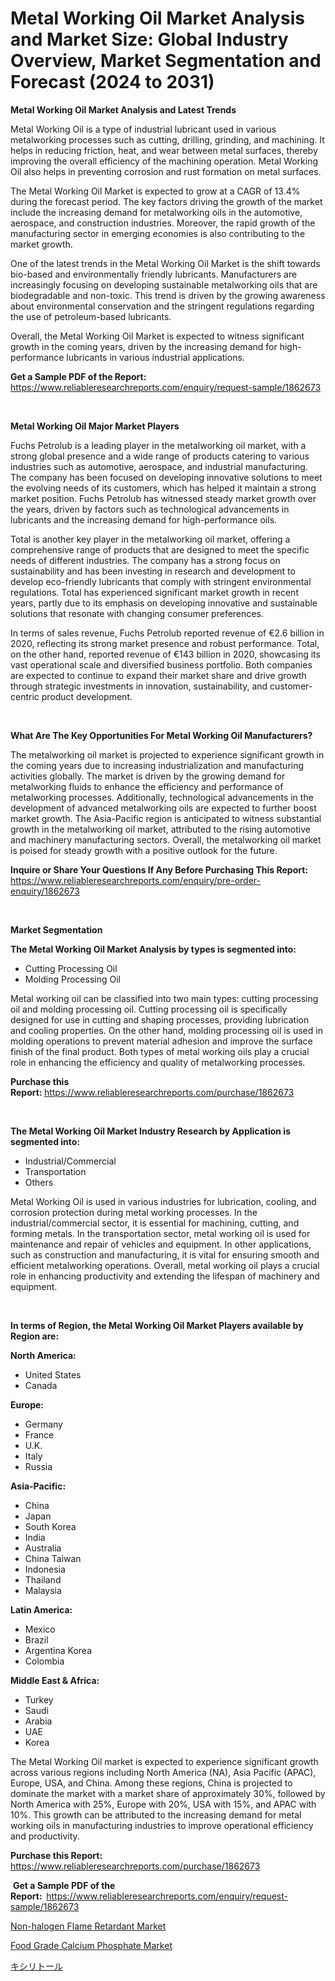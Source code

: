<p><h1>Metal Working Oil Market Analysis and Market Size: Global Industry Overview, Market Segmentation and Forecast (2024 to 2031)</h1></p><p><strong>Metal Working Oil Market Analysis and Latest Trends</strong></p>
<p><p>Metal Working Oil is a type of industrial lubricant used in various metalworking processes such as cutting, drilling, grinding, and machining. It helps in reducing friction, heat, and wear between metal surfaces, thereby improving the overall efficiency of the machining operation. Metal Working Oil also helps in preventing corrosion and rust formation on metal surfaces.</p><p>The Metal Working Oil Market is expected to grow at a CAGR of 13.4% during the forecast period. The key factors driving the growth of the market include the increasing demand for metalworking oils in the automotive, aerospace, and construction industries. Moreover, the rapid growth of the manufacturing sector in emerging economies is also contributing to the market growth.</p><p>One of the latest trends in the Metal Working Oil Market is the shift towards bio-based and environmentally friendly lubricants. Manufacturers are increasingly focusing on developing sustainable metalworking oils that are biodegradable and non-toxic. This trend is driven by the growing awareness about environmental conservation and the stringent regulations regarding the use of petroleum-based lubricants.</p><p>Overall, the Metal Working Oil Market is expected to witness significant growth in the coming years, driven by the increasing demand for high-performance lubricants in various industrial applications.</p></p>
<p><strong>Get a Sample PDF of the Report:&nbsp;</strong> <a href="https://www.reliableresearchreports.com/enquiry/request-sample/1862673">https://www.reliableresearchreports.com/enquiry/request-sample/1862673</a></p>
<p>&nbsp;</p>
<p><strong>Metal Working Oil Major Market Players</strong></p>
<p><p>Fuchs Petrolub is a leading player in the metalworking oil market, with a strong global presence and a wide range of products catering to various industries such as automotive, aerospace, and industrial manufacturing. The company has been focused on developing innovative solutions to meet the evolving needs of its customers, which has helped it maintain a strong market position. Fuchs Petrolub has witnessed steady market growth over the years, driven by factors such as technological advancements in lubricants and the increasing demand for high-performance oils.</p><p>Total is another key player in the metalworking oil market, offering a comprehensive range of products that are designed to meet the specific needs of different industries. The company has a strong focus on sustainability and has been investing in research and development to develop eco-friendly lubricants that comply with stringent environmental regulations. Total has experienced significant market growth in recent years, partly due to its emphasis on developing innovative and sustainable solutions that resonate with changing consumer preferences.</p><p>In terms of sales revenue, Fuchs Petrolub reported revenue of €2.6 billion in 2020, reflecting its strong market presence and robust performance. Total, on the other hand, reported revenue of €143 billion in 2020, showcasing its vast operational scale and diversified business portfolio. Both companies are expected to continue to expand their market share and drive growth through strategic investments in innovation, sustainability, and customer-centric product development.</p></p>
<p>&nbsp;</p>
<p><strong>What Are The Key Opportunities For Metal Working Oil Manufacturers?</strong></p>
<p><p>The metalworking oil market is projected to experience significant growth in the coming years due to increasing industrialization and manufacturing activities globally. The market is driven by the growing demand for metalworking fluids to enhance the efficiency and performance of metalworking processes. Additionally, technological advancements in the development of advanced metalworking oils are expected to further boost market growth. The Asia-Pacific region is anticipated to witness substantial growth in the metalworking oil market, attributed to the rising automotive and machinery manufacturing sectors. Overall, the metalworking oil market is poised for steady growth with a positive outlook for the future.</p></p>
<p><strong>Inquire or Share Your Questions If Any Before Purchasing This Report:</strong> <a href="https://www.reliableresearchreports.com/enquiry/pre-order-enquiry/1862673">https://www.reliableresearchreports.com/enquiry/pre-order-enquiry/1862673</a></p>
<p>&nbsp;</p>
<p><strong>Market Segmentation</strong></p>
<p><strong>The Metal Working Oil Market Analysis by types is segmented into:</strong></p>
<p><ul><li>Cutting Processing Oil</li><li>Molding Processing Oil</li></ul></p>
<p><p>Metal working oil can be classified into two main types: cutting processing oil and molding processing oil. Cutting processing oil is specifically designed for use in cutting and shaping processes, providing lubrication and cooling properties. On the other hand, molding processing oil is used in molding operations to prevent material adhesion and improve the surface finish of the final product. Both types of metal working oils play a crucial role in enhancing the efficiency and quality of metalworking processes.</p></p>
<p><strong>Purchase this Report:&nbsp;</strong><a href="https://www.reliableresearchreports.com/purchase/1862673">https://www.reliableresearchreports.com/purchase/1862673</a></p>
<p>&nbsp;</p>
<p><strong>The Metal Working Oil Market Industry Research by Application is segmented into:</strong></p>
<p><ul><li>Industrial/Commercial</li><li>Transportation</li><li>Others</li></ul></p>
<p><p>Metal Working Oil is used in various industries for lubrication, cooling, and corrosion protection during metal working processes. In the industrial/commercial sector, it is essential for machining, cutting, and forming metals. In the transportation sector, metal working oil is used for maintenance and repair of vehicles and equipment. In other applications, such as construction and manufacturing, it is vital for ensuring smooth and efficient metalworking operations. Overall, metal working oil plays a crucial role in enhancing productivity and extending the lifespan of machinery and equipment.</p></p>
<p>&nbsp;</p>
<p><strong>In terms of Region, the Metal Working Oil Market Players available by Region are:</strong></p>
<p>
    <p> <strong> North America: </strong>
        <ul>
            <li>United States</li>
            <li>Canada</li>
        </ul>
        </p> 
    <p> <strong> Europe: </strong>
        <ul>
            <li>Germany</li>
            <li>France</li>
            <li>U.K.</li>
            <li>Italy</li>
            <li>Russia</li>
        </ul>
        </p> 
    <p> <strong> Asia-Pacific: </strong>
        <ul>
            <li>China</li>
            <li>Japan</li>
            <li>South Korea</li>
            <li>India</li>
            <li>Australia</li>
            <li>China Taiwan</li>
            <li>Indonesia</li>
            <li>Thailand</li>
            <li>Malaysia</li>
        </ul>
        </p> 
    <p> <strong> Latin America: </strong>
        <ul>
            <li>Mexico</li>
            <li>Brazil</li>
            <li>Argentina Korea</li>
            <li>Colombia</li>
        </ul>
        </p> 
    <p> <strong> Middle East & Africa: </strong>
        <ul>
            <li>Turkey</li>
            <li>Saudi</li>
            <li>Arabia</li>
            <li>UAE</li>
            <li>Korea</li>
        </ul>
    </p>
    </p>
<p><p>The Metal Working Oil market is expected to experience significant growth across various regions including North America (NA), Asia Pacific (APAC), Europe, USA, and China. Among these regions, China is projected to dominate the market with a market share of approximately 30%, followed by North America with 25%, Europe with 20%, USA with 15%, and APAC with 10%. This growth can be attributed to the increasing demand for metal working oils in manufacturing industries to improve operational efficiency and productivity.</p></p>
<p><strong>Purchase this Report: </strong><a href="https://www.reliableresearchreports.com/purchase/1862673">https://www.reliableresearchreports.com/purchase/1862673</a></p>
<p>&nbsp;<strong>Get a Sample PDF of the Report:&nbsp;&nbsp;</strong><a href="https://www.reliableresearchreports.com/enquiry/request-sample/1862673">https://www.reliableresearchreports.com/enquiry/request-sample/1862673</a></p>
<p><strong></strong></p>
<p><p><a href="https://view.publitas.com/reportprime-1/non-halogen-flame-retardant-market-size-growth-and-forecast-from-2023-2030/">Non-halogen Flame Retardant Market</a></p><p><a href="https://view.publitas.com/reportprime-1/food-grade-calcium-phosphate-market-offers-provide-insightful-data-for-the-time-period-from-2023-to-2030-and-also-provide-analysis-based-on-application-type-and-region/">Food Grade Calcium Phosphate Market</a></p><p><a href="https://github.com/oqoeusbvpadwjs08/Market-Research-Report-List-1/blob/main/8537277189720.md">キシリトール</a></p></p>